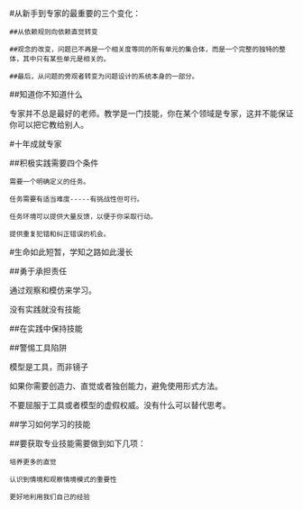 #从新手到专家的最重要的三个变化：

    ##从依赖规则向依赖直觉转变
    
    ##观念的改变，问题已不再是一个相关度等同的所有单元的集合体，而是一个完整的独特的整体，其中只有某些单元是相关的。
    
    ##最后，从问题的旁观者转变为问题设计的系统本身的一部分。

##知道你不知道什么

专家并不总是最好的老师。教学是一门技能，你在某个领域是专家，这并不能保证你可以把它教给别人。

#十年成就专家

##积极实践需要四个条件

    需要一个明确定义的任务。
    
    任务需要有适当难度-----有挑战性但可行。
    
    任务环境可以提供大量反馈，以便于你采取行动。
    
    提供重复犯错和纠正错误的机会。

#生命如此短暂，学知之路如此漫长

##勇于承担责任

通过观察和模仿来学习。

没有实践就没有技能

##在实践中保持技能

##警惕工具陷阱

模型是工具，而非镜子

如果你需要创造力、直觉或者独创能力，避免使用形式方法。

不要屈服于工具或者模型的虚假权威。没有什么可以替代思考。

##学习如何学习的技能

##要获取专业技能需要做到如下几项：
    
    培养更多的直觉
    
    认识到情境和观察情境模式的重要性
    
    更好地利用我们自己的经验
